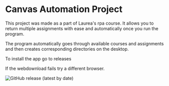 # Canvas Automation Project

This project was made as a part of Laurea's rpa course. It allows you to return multiple assignments with ease and automatically once you run the program.

The program automatically goes through available courses and assignments and then creates corresponding directories on the desktop.
 
To install the app go to releases


If the webdownload fails try a different browser.


![GitHub release (latest by date)](https://img.shields.io/github/v/release/Shoutcape/Canvas_Automation_Project?label=latest%20release)
